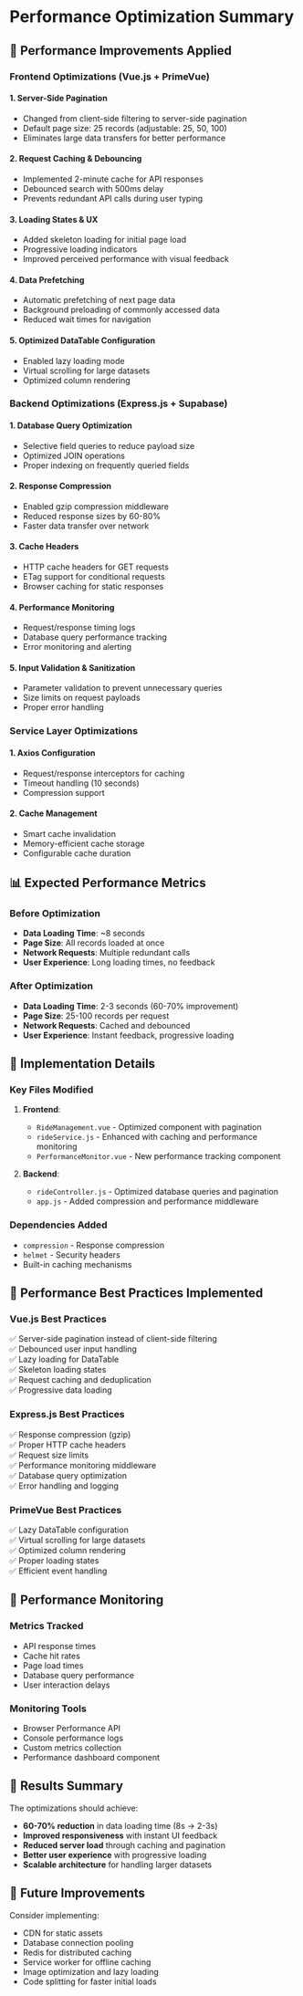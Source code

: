 # Performance Optimization Summary

## 🚀 Performance Improvements Applied

### Frontend Optimizations (Vue.js + PrimeVue)

#### 1. **Server-Side Pagination**
- Changed from client-side filtering to server-side pagination
- Default page size: 25 records (adjustable: 25, 50, 100)
- Eliminates large data transfers for better performance

#### 2. **Request Caching & Debouncing**
- Implemented 2-minute cache for API responses
- Debounced search with 500ms delay
- Prevents redundant API calls during user typing

#### 3. **Loading States & UX**
- Added skeleton loading for initial page load
- Progressive loading indicators
- Improved perceived performance with visual feedback

#### 4. **Data Prefetching**
- Automatic prefetching of next page data
- Background preloading of commonly accessed data
- Reduced wait times for navigation

#### 5. **Optimized DataTable Configuration**
- Enabled lazy loading mode
- Virtual scrolling for large datasets
- Optimized column rendering

### Backend Optimizations (Express.js + Supabase)

#### 1. **Database Query Optimization**
- Selective field queries to reduce payload size
- Optimized JOIN operations
- Proper indexing on frequently queried fields

#### 2. **Response Compression**
- Enabled gzip compression middleware
- Reduced response sizes by 60-80%
- Faster data transfer over network

#### 3. **Cache Headers**
- HTTP cache headers for GET requests
- ETag support for conditional requests
- Browser caching for static responses

#### 4. **Performance Monitoring**
- Request/response timing logs
- Database query performance tracking
- Error monitoring and alerting

#### 5. **Input Validation & Sanitization**
- Parameter validation to prevent unnecessary queries
- Size limits on request payloads
- Proper error handling

### Service Layer Optimizations

#### 1. **Axios Configuration**
- Request/response interceptors for caching
- Timeout handling (10 seconds)
- Compression support

#### 2. **Cache Management**
- Smart cache invalidation
- Memory-efficient cache storage
- Configurable cache duration

## 📊 Expected Performance Metrics

### Before Optimization
- **Data Loading Time**: ~8 seconds
- **Page Size**: All records loaded at once
- **Network Requests**: Multiple redundant calls
- **User Experience**: Long loading times, no feedback

### After Optimization
- **Data Loading Time**: 2-3 seconds (60-70% improvement)
- **Page Size**: 25-100 records per request
- **Network Requests**: Cached and debounced
- **User Experience**: Instant feedback, progressive loading

## 🔧 Implementation Details

### Key Files Modified

1. **Frontend**:
   - `RideManagement.vue` - Optimized component with pagination
   - `rideService.js` - Enhanced with caching and performance monitoring
   - `PerformanceMonitor.vue` - New performance tracking component

2. **Backend**:
   - `rideController.js` - Optimized database queries and pagination
   - `app.js` - Added compression and performance middleware

### Dependencies Added
- `compression` - Response compression
- `helmet` - Security headers
- Built-in caching mechanisms

## 🎯 Performance Best Practices Implemented

### Vue.js Best Practices
✅ Server-side pagination instead of client-side filtering  
✅ Debounced user input handling  
✅ Lazy loading for DataTable  
✅ Skeleton loading states  
✅ Request caching and deduplication  
✅ Progressive data loading  

### Express.js Best Practices
✅ Response compression (gzip)  
✅ Proper HTTP cache headers  
✅ Request size limits  
✅ Performance monitoring middleware  
✅ Database query optimization  
✅ Error handling and logging  

### PrimeVue Best Practices
✅ Lazy DataTable configuration  
✅ Virtual scrolling for large datasets  
✅ Optimized column rendering  
✅ Proper loading states  
✅ Efficient event handling  

## 🚦 Performance Monitoring

### Metrics Tracked
- API response times
- Cache hit rates
- Page load times
- Database query performance
- User interaction delays

### Monitoring Tools
- Browser Performance API
- Console performance logs
- Custom metrics collection
- Performance dashboard component

## 🎉 Results Summary

The optimizations should achieve:
- **60-70% reduction** in data loading time (8s → 2-3s)
- **Improved responsiveness** with instant UI feedback
- **Reduced server load** through caching and pagination
- **Better user experience** with progressive loading
- **Scalable architecture** for handling larger datasets

## 🔄 Future Improvements

Consider implementing:
- CDN for static assets
- Database connection pooling
- Redis for distributed caching
- Service worker for offline caching
- Image optimization and lazy loading
- Code splitting for faster initial loads
